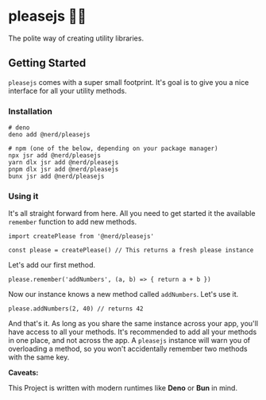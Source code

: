 # pleasejs 🙌🏻

The polite way of creating utility libraries.

## Getting Started

`pleasejs` comes with a super small footprint. It's goal is to give you a nice interface for all your utility methods.

### Installation

```
# deno
deno add @nerd/pleasejs

# npm (one of the below, depending on your package manager)
npx jsr add @nerd/pleasejs
yarn dlx jsr add @nerd/pleasejs
pnpm dlx jsr add @nerd/pleasejs
bunx jsr add @nerd/pleasejs
```

### Using it

It's all straight forward from here. All you need to get started it the available `remember` function to add new methods.

```
import createPlease from '@nerd/pleasejs'

const please = createPlease() // This returns a fresh please instance
```

Let's add our first method.

```
please.remember('addNumbers', (a, b) => { return a + b })
```

Now our instance knows a new method called `addNumbers`. Let's use it.

```
please.addNumbers(2, 40) // returns 42
```

And that's it. As long as you share the same instance across your app, you'll have access to all your methods.
It's recommended to add all your methods in one place, and not across the app.
A `pleasejs` instance will warn you of overloading a method, so you won't accidentally remember two methods with the same key.

**Caveats:**

This Project is written with modern runtimes like **Deno** or **Bun** in mind.
